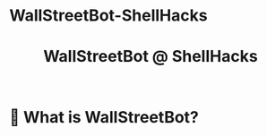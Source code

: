 # WallStreetBot-ShellHacks
<h1 align="center"> WallStreetBot @ ShellHacks </h1>
<br>

# 💭 What is WallStreetBot?
